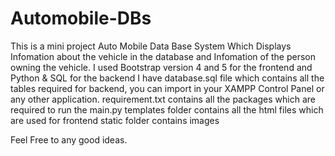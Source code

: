 # Automobile-DBs
This is a mini project Auto Mobile Data Base System Which Displays Infomation about the vehicle in the database and Infomation of the person owning the vehicle.
I used Bootstrap version 4 and 5 for the frontend and Python & SQL for the backend
I have database.sql file which contains all the tables required for backend, you can import in your XAMPP Control Panel or any other application.
requirement.txt contains all the packages which are required to run the main.py
templates folder contains all the html files which are used for frontend
static folder contains images

Feel Free to any good ideas. 
